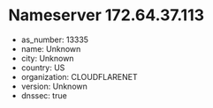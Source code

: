 # Nameserver 172.64.37.113

* as_number: 13335
* name: Unknown
* city: Unknown
* country: US
* organization: CLOUDFLARENET
* version: Unknown
* dnssec: true
